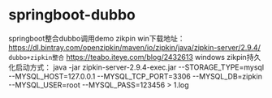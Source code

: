 # springboot-dubbo
springboot整合dubbo调用demo
zikpin win下载地址：https://dl.bintray.com/openzipkin/maven/io/zipkin/java/zipkin-server/2.9.4/
`dubbo+zipkin整合`
https://teabo.iteye.com/blog/2432613
windows
zikpin持久化启动方式：
java -jar zipkin-server-2.9.4-exec.jar --STORAGE_TYPE=mysql --MYSQL_HOST=127.0.0.1 --MYSQL_TCP_PORT=3306 --MYSQL_DB=zipkin --MYSQL_USER=root --MYSQL_PASS=123456 > 1.log
